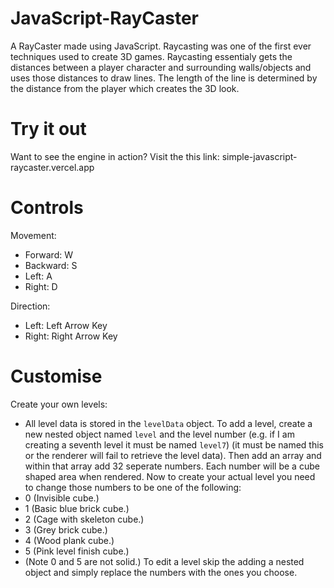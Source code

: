 # JavaScript-RayCaster
A RayCaster made using JavaScript. Raycasting was one of the first ever techniques used to create 3D games. Raycasting essentialy gets the distances between a player character and surrounding walls/objects and uses those distances to draw lines. The length of the line is determined by the distance from the player which creates the 3D look.

# Try it out
Want to see the engine in action? Visit the this link:
simple-javascript-raycaster.vercel.app

# Controls
Movement:
- Forward: W
- Backward: S
- Left: A
- Right: D

Direction:
- Left: Left Arrow Key
- Right: Right Arrow Key

# Customise
Create your own levels:
- All level data is stored in the `levelData` object.
To add a level, create a new nested object named `level` and the level number (e.g. if I am creating a seventh level it must be named `level7`) (it must be named this or the renderer will fail to retrieve the level data). Then add an array and within that array add 32 seperate numbers. Each number will be a cube shaped area when rendered. Now to create your actual level you need to change those numbers to be one of the following:
- 0 (Invisible cube.)
- 1 (Basic blue brick cube.)
- 2 (Cage with skeleton cube.)
- 3 (Grey brick cube.)
- 4 (Wood plank cube.)
- 5 (Pink level finish cube.)
- (Note 0 and 5 are not solid.)
To edit a level skip the adding a nested object and simply replace the numbers with the ones you choose.
